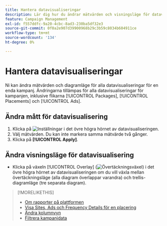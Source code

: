 ```yaml
---
title: Hantera datavisualiseringar
description: Lär dig hur du ändrar mätvärden och visningsläge för datavisualiseringar.
feature: Campaign Management
exl-id: f557ddfc-9a20-4cbc-8ad3-230ba5df32e3
source-git-commit: 0f0a2e907d39900968b29c3b59c8034b604911ce
workflow-type: tm+mt
source-wordcount: '134'
ht-degree: 0%

---
```


# Hantera datavisualiseringar

Ni kan ändra mätvärden och diagramläge för alla datavisualiseringar för en enda kampanj. Ändringarna tillämpas för alla datavisualiseringar för kampanjen, inklusive flikarna [!UICONTROL Packages], [!UICONTROL Placements] och [!UICONTROL Ads].

## Ändra mått för datavisualisering

1. Klicka på ![Inställningar](/help/dsp/assets/settings-chart.png) i det övre högra hörnet av datavisualiseringen.
1. Välj mätvärden.
Du kan inte markera samma mätvärde två gånger.
1. Klicka på **[!UICONTROL Apply]**.

## Ändra visningsläge för datavisualisering

* Klicka på växeln [!UICONTROL Overlay] (![Övertäckningsväxel](/help/dsp/assets/overlay.png)) i det övre högra hörnet av datavisualiseringen om du vill växla mellan övertäckningsläge (alla diagram överlappar varandra) och trellis-diagramläge (tre separata diagram).

>[!MORELIKETHIS]
>
>* [Om rapporter på plattformen](campaign-reports-about.md)
>* [Visa Sites, Ads och Frequency Details för en placering](placement-details-view.md)
>* [Ändra kolumnvyn](column-view-change.md)
>* [Filtrera kampanjdata](campaign-data-filter.md)

